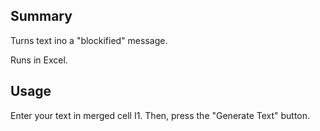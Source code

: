 ## Summary
Turns text ino a "blockified" message.

Runs in Excel.

## Usage
Enter your text in merged cell I1. Then, press the "Generate Text" button.
